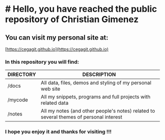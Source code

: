 # # Hello, you have reached the public repository of Christian Gimenez

## You can visit my personal site at:

[https://cegagit.github.io](https://cegagit.github.io)

### In this repository you will find:

| DIRECTORY | DESCRIPTION |
| -------- | ------ |
| /docs | All data, files, demos and styling of my personal web site |
| /mycode | All my snippets, programs and full projects with related data |
| /notes | All my notes (and other people's notes) related to several themes of personal interest |

### I hope you enjoy it and thanks for visiting !!!
